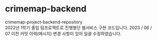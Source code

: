 # crimemap-backend
crimemap-project-backend-repository<br>
2022년 1학기 졸업 팀프로젝트로 진행했던 웹서비스 구현 코드입니다.
2023 / 06 / 07 이전 커밋 이력(메시지) 변경 사항이 있어 일괄 수정하였습니다.
